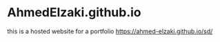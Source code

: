 # AhmedElzaki.github.io
this is a hosted website for a portfolio 
https://ahmed-elzaki.github.io/sd/
